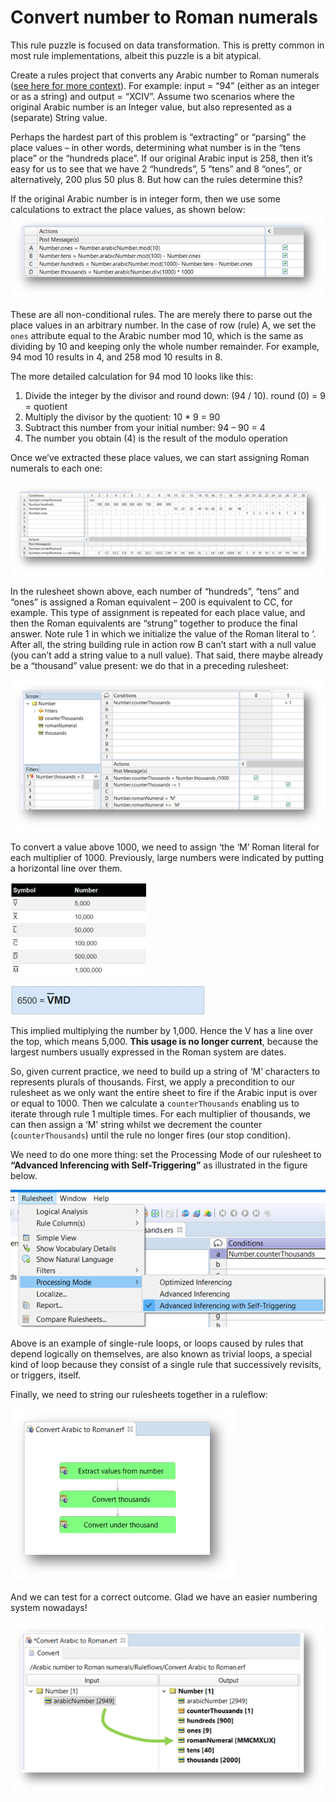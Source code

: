 # Convert number to Roman numerals


This rule puzzle is focused on data transformation. This is pretty common in most rule implementations, albeit this puzzle is a bit atypical.

Create a rules project that converts any Arabic number to Roman numerals ([see here for more context](https://www.rapidtables.com/math/symbols/roman_numerals.html)). For example: input = “94” (either as an integer or as a string) and output = “XCIV”. Assume two scenarios where the original Arabic number is an Integer value, but also represented as a (separate) String value.

Perhaps the hardest part of this problem is “extracting” or “parsing” the place values – in other words, determining what number is in the “tens place” or the “hundreds place”. If our original Arabic input is 258, then it’s easy for us to see that we have 2 “hundreds”, 5 “tens” and 8 “ones”, or alternatively, 200 plus 50 plus 8. But how can the rules determine this?

If the original Arabic number is in integer form, then we use some calculations to extract the place values, as shown below:
![action calculations to  extract the place values](Images/convert1.png)

These are all non-conditional rules. The are merely there to parse out the place values in an arbitrary number. In the case of row (rule) A, we set the `ones` attribute equal to the Arabic number mod 10, which is the same as dividing by 10 and keeping only the whole number remainder. For example, 94 mod 10 results in 4, and 258 mod 10 results in 8. 

The more detailed calculation for 94 mod 10 looks like this:

1.	Divide the integer by the divisor and round down: (94 / 10). round (0) = 9 = quotient
2.	Multiply the divisor by the quotient: 10 * 9 = 90
3.	Subtract this number from your initial number: 94 – 90 = 4
4.	The number you obtain (4) is the result of the modulo operation

Once we’ve extracted these place values, we can start assigning Roman numerals to each one:

![Rulesheet assigning Roman numerals](Images/convert2.png)

In the rulesheet shown above, each number of “hundreds”, “tens” and “ones” is assigned a Roman equivalent – 200 is equivalent to CC, for example. This type of assignment is repeated for each place 
value, and then the Roman equivalents are “strung” together to produce the final answer. Note rule 1 
in which we initialize the value of the Roman literal to ‘. After all, the string building rule in action row
B can’t start with a null value (you can’t add a string value to a null value). That said, there maybe 
already be a “thousand” value present: we do that in a preceding rulesheet:

![counterthousands rulesheet](Images/convert3.png)

To convert a value above 1000, we need to assign ‘the ‘M’ Roman literal for each multiplier of 1000. 
Previously, large numbers were indicated by putting a horizontal line over them.

![](Images/convert4.png) 

![Alt text](Images/convert5.png)

This implied multiplying the number by 1,000. Hence the V has a line over the top, which means 5,000. **This usage is no longer current**, because the largest numbers usually expressed in the 
Roman system are dates.

So, given current practice, we need to build up a string of ‘M’ characters to represents plurals of 
thousands. First, we apply a precondition to our rulesheet as we only want the entire sheet to fire if the Arabic input is over or equal to 1000. Then we calculate a `counterThousands` enabling us to iterate through rule 1 multiple times. For each multiplier of thousands, we can then assign a ‘M’ string whilst 
we decrement the counter (`counterThousands`) until the rule no longer fires (our stop condition).

We need to do one more thing: set the Processing Mode of our rulesheet to **“Advanced Inferencing 
with Self-Triggering”** as illustrated in the figure below.

![](Images/convert6.png)

Above is an example of single-rule loops, or loops caused by rules that depend logically on themselves, are also known as trivial loops, a special kind of loop because they consist of a single rule that successively revisits, or triggers, itself.

Finally, we need to string our rulesheets together in a ruleflow:

![](Images/convert7.png)

And we can test for a correct outcome. Glad we have an easier numbering system nowadays!

![](Images/convert8.png)
